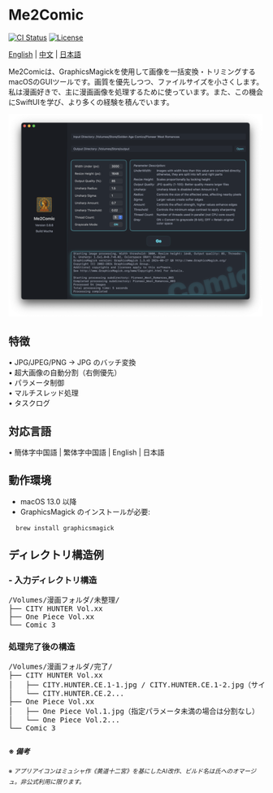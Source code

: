 # Me2Comic

[![CI Status](https://github.com/DawnLiExplorer/Me2Comic/actions/workflows/ci.yml/badge.svg?branch=main)](https://github.com/DawnLiExplorer/Me2Comic/actions/workflows/ci.yml)
[![License](https://img.shields.io/badge/License-MIT-blue)](https://opensource.org/licenses/MIT)

[English](../README.md) | [中文](README_zh.md) | [日本語](README_ja.md)

Me2Comicは、GraphicsMagickを使用して画像を一括変換・トリミングするmacOSのGUIツールです。画質を優先しつつ、ファイルサイズを小さくします。私は漫画好きで、主に漫画画像を処理するために使っています。また、この機会にSwiftUIを学び、より多くの経験を積んでいます。

<img src="screenshot.png" alt="Me2Comic スクリーンショット" width="500">

## 特徴

• JPG/JPEG/PNG → JPG のバッチ変換  
• 超大画像の自動分割（右側優先）  
• パラメータ制御  
• マルチスレッド処理  
• タスクログ  

## 対応言語

• 簡体字中国語 | 繁体字中国語 | English | 日本語 

## 動作環境

- macOS 13.0 以降
- GraphicsMagick のインストールが必要:

```shell
  brew install graphicsmagick
```

## ディレクトリ構造例
### - 入力ディレクトリ構造
<pre>
/Volumes/漫画フォルダ/未整理/
├── CITY HUNTER Vol.xx
├── One Piece Vol.xx
└── Comic 3
</pre>

### 処理完了後の構造
<pre>
/Volumes/漫画フォルダ/完了/
├── CITY HUNTER Vol.xx
│   ├── CITY.HUNTER.CE.1-1.jpg / CITY.HUNTER.CE.1-2.jpg（サイズ超過時分割・右側優先）
│   └── CITY.HUNTER.CE.2...
├── One Piece Vol.xx
│   ├── One Piece Vol.1.jpg（指定パラメータ未満の場合は分割なし）
│   └── One Piece Vol.2...
└── Comic 3
</pre>

### <sub>※ *備考* </sub> 
<sub>※ *アプリアイコンはミュシャ作《黄道十二宮》を基にしたAI改作、ビルド名は氏へのオマージュ。非公式利用に限ります。* </sub>